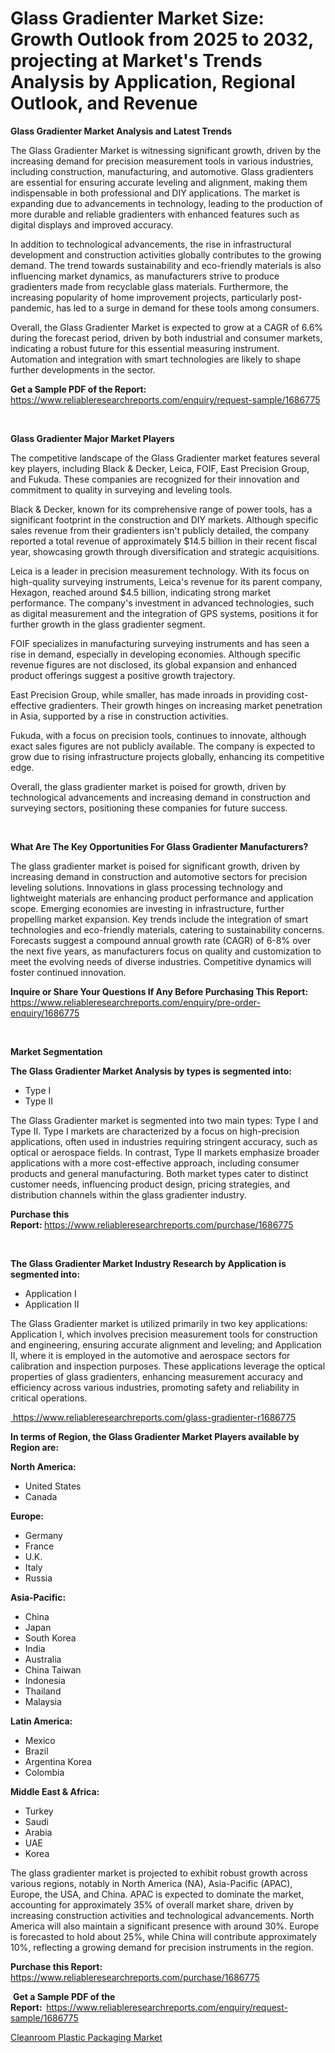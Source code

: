 <p><h1>Glass Gradienter Market Size: Growth Outlook from 2025 to 2032, projecting at Market's Trends Analysis by Application, Regional Outlook, and Revenue</h1></p><p><strong>Glass Gradienter Market Analysis and Latest Trends</strong></p>
<p><p>The Glass Gradienter Market is witnessing significant growth, driven by the increasing demand for precision measurement tools in various industries, including construction, manufacturing, and automotive. Glass gradienters are essential for ensuring accurate leveling and alignment, making them indispensable in both professional and DIY applications. The market is expanding due to advancements in technology, leading to the production of more durable and reliable gradienters with enhanced features such as digital displays and improved accuracy.</p><p>In addition to technological advancements, the rise in infrastructural development and construction activities globally contributes to the growing demand. The trend towards sustainability and eco-friendly materials is also influencing market dynamics, as manufacturers strive to produce gradienters made from recyclable glass materials. Furthermore, the increasing popularity of home improvement projects, particularly post-pandemic, has led to a surge in demand for these tools among consumers.</p><p>Overall, the Glass Gradienter Market is expected to grow at a CAGR of 6.6% during the forecast period, driven by both industrial and consumer markets, indicating a robust future for this essential measuring instrument. Automation and integration with smart technologies are likely to shape further developments in the sector.</p></p>
<p><strong>Get a Sample PDF of the Report:&nbsp;</strong> <a href="https://www.reliableresearchreports.com/enquiry/request-sample/1686775?utm_campaign=2629&utm_medium=2&utm_source=Github&utm_content=ia&utm_term=26032025&utm_id=glass-gradienter">https://www.reliableresearchreports.com/enquiry/request-sample/1686775</a></p>
<p>&nbsp;</p>
<p><strong>Glass Gradienter Major Market Players</strong></p>
<p><p>The competitive landscape of the Glass Gradienter market features several key players, including Black & Decker, Leica, FOIF, East Precision Group, and Fukuda. These companies are recognized for their innovation and commitment to quality in surveying and leveling tools.</p><p>Black & Decker, known for its comprehensive range of power tools, has a significant footprint in the construction and DIY markets. Although specific sales revenue from their gradienters isn't publicly detailed, the company reported a total revenue of approximately $14.5 billion in their recent fiscal year, showcasing growth through diversification and strategic acquisitions.</p><p>Leica is a leader in precision measurement technology. With its focus on high-quality surveying instruments, Leica's revenue for its parent company, Hexagon, reached around $4.5 billion, indicating strong market performance. The company's investment in advanced technologies, such as digital measurement and the integration of GPS systems, positions it for further growth in the glass gradienter segment.</p><p>FOIF specializes in manufacturing surveying instruments and has seen a rise in demand, especially in developing economies. Although specific revenue figures are not disclosed, its global expansion and enhanced product offerings suggest a positive growth trajectory.</p><p>East Precision Group, while smaller, has made inroads in providing cost-effective gradienters. Their growth hinges on increasing market penetration in Asia, supported by a rise in construction activities.</p><p>Fukuda, with a focus on precision tools, continues to innovate, although exact sales figures are not publicly available. The company is expected to grow due to rising infrastructure projects globally, enhancing its competitive edge.</p><p>Overall, the glass gradienter market is poised for growth, driven by technological advancements and increasing demand in construction and surveying sectors, positioning these companies for future success.</p></p>
<p>&nbsp;</p>
<p><strong>What Are The Key Opportunities For Glass Gradienter Manufacturers?</strong></p>
<p><p>The glass gradienter market is poised for significant growth, driven by increasing demand in construction and automotive sectors for precision leveling solutions. Innovations in glass processing technology and lightweight materials are enhancing product performance and application scope. Emerging economies are investing in infrastructure, further propelling market expansion. Key trends include the integration of smart technologies and eco-friendly materials, catering to sustainability concerns. Forecasts suggest a compound annual growth rate (CAGR) of 6-8% over the next five years, as manufacturers focus on quality and customization to meet the evolving needs of diverse industries. Competitive dynamics will foster continued innovation.</p></p>
<p><strong>Inquire or Share Your Questions If Any Before Purchasing This Report:</strong> <a href="https://www.reliableresearchreports.com/enquiry/pre-order-enquiry/1686775?utm_campaign=2629&utm_medium=2&utm_source=Github&utm_content=ia&utm_term=26032025&utm_id=glass-gradienter">https://www.reliableresearchreports.com/enquiry/pre-order-enquiry/1686775</a></p>
<p>&nbsp;</p>
<p><strong>Market Segmentation</strong></p>
<p><strong>The Glass Gradienter Market Analysis by types is segmented into:</strong></p>
<p><ul><li>Type I</li><li>Type II</li></ul></p>
<p><p>The Glass Gradienter market is segmented into two main types: Type I and Type II. Type I markets are characterized by a focus on high-precision applications, often used in industries requiring stringent accuracy, such as optical or aerospace fields. In contrast, Type II markets emphasize broader applications with a more cost-effective approach, including consumer products and general manufacturing. Both market types cater to distinct customer needs, influencing product design, pricing strategies, and distribution channels within the glass gradienter industry.</p></p>
<p><strong>Purchase this Report:&nbsp;</strong><a href="https://www.reliableresearchreports.com/purchase/1686775?utm_campaign=2629&utm_medium=2&utm_source=Github&utm_content=ia&utm_term=26032025&utm_id=glass-gradienter">https://www.reliableresearchreports.com/purchase/1686775</a></p>
<p>&nbsp;</p>
<p><strong>The Glass Gradienter Market Industry Research by Application is segmented into:</strong></p>
<p><ul><li>Application I</li><li>Application II</li></ul></p>
<p><p>The Glass Gradienter market is utilized primarily in two key applications: Application I, which involves precision measurement tools for construction and engineering, ensuring accurate alignment and leveling; and Application II, where it is employed in the automotive and aerospace sectors for calibration and inspection purposes. These applications leverage the optical properties of glass gradienters, enhancing measurement accuracy and efficiency across various industries, promoting safety and reliability in critical operations.</p></p>
<p><a href="https://www.reliableresearchreports.com/glass-gradienter-r1686775?utm_campaign=2629&utm_medium=2&utm_source=Github&utm_content=ia&utm_term=26032025&utm_id=glass-gradienter">&nbsp;https://www.reliableresearchreports.com/glass-gradienter-r1686775</a></p>
<p><strong>In terms of Region, the Glass Gradienter Market Players available by Region are:</strong></p>
<p>
    <p> <strong> North America: </strong>
        <ul>
            <li>United States</li>
            <li>Canada</li>
        </ul>
        </p> 
    <p> <strong> Europe: </strong>
        <ul>
            <li>Germany</li>
            <li>France</li>
            <li>U.K.</li>
            <li>Italy</li>
            <li>Russia</li>
        </ul>
        </p> 
    <p> <strong> Asia-Pacific: </strong>
        <ul>
            <li>China</li>
            <li>Japan</li>
            <li>South Korea</li>
            <li>India</li>
            <li>Australia</li>
            <li>China Taiwan</li>
            <li>Indonesia</li>
            <li>Thailand</li>
            <li>Malaysia</li>
        </ul>
        </p> 
    <p> <strong> Latin America: </strong>
        <ul>
            <li>Mexico</li>
            <li>Brazil</li>
            <li>Argentina Korea</li>
            <li>Colombia</li>
        </ul>
        </p> 
    <p> <strong> Middle East & Africa: </strong>
        <ul>
            <li>Turkey</li>
            <li>Saudi</li>
            <li>Arabia</li>
            <li>UAE</li>
            <li>Korea</li>
        </ul>
    </p>
    </p>
<p><p>The glass gradienter market is projected to exhibit robust growth across various regions, notably in North America (NA), Asia-Pacific (APAC), Europe, the USA, and China. APAC is expected to dominate the market, accounting for approximately 35% of overall market share, driven by increasing construction activities and technological advancements. North America will also maintain a significant presence with around 30%. Europe is forecasted to hold about 25%, while China will contribute approximately 10%, reflecting a growing demand for precision instruments in the region.</p></p>
<p><strong>Purchase this Report: </strong><a href="https://www.reliableresearchreports.com/purchase/1686775?utm_campaign=2629&utm_medium=2&utm_source=Github&utm_content=ia&utm_term=26032025&utm_id=glass-gradienter">https://www.reliableresearchreports.com/purchase/1686775</a></p>
<p>&nbsp;<strong>Get a Sample PDF of the Report:&nbsp;&nbsp;</strong><a href="https://www.reliableresearchreports.com/enquiry/request-sample/1686775?utm_campaign=2629&utm_medium=2&utm_source=Github&utm_content=ia&utm_term=26032025&utm_id=glass-gradienter">https://www.reliableresearchreports.com/enquiry/request-sample/1686775</a></p>
<p><strong></strong></p>
<p><p><a href="https://github.com/danikabiele541/Market-Research-Report-List-1/blob/main/cleanroom-plastic-packaging-market.md?utm_campaign=2629&utm_medium=2&utm_source=Github&utm_content=ia&utm_term=26032025&utm_id=glass-gradienter">Cleanroom Plastic Packaging Market</a></p></p>